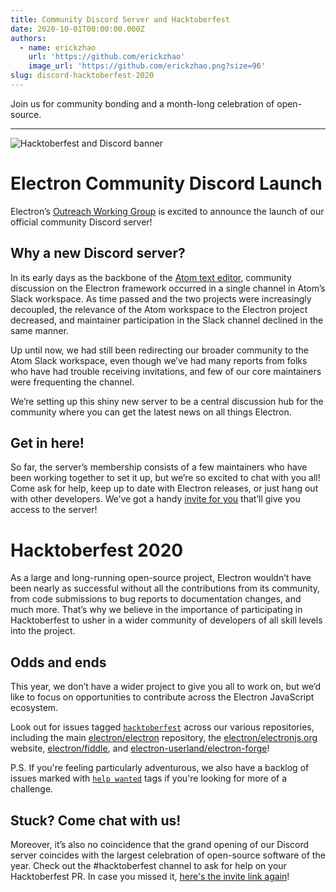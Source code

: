 ```yaml
---
title: Community Discord Server and Hacktoberfest
date: 2020-10-01T00:00:00.000Z
authors:
  - name: erickzhao
    url: 'https://github.com/erickzhao'
    image_url: 'https://github.com/erickzhao.png?size=96'
slug: discord-hacktoberfest-2020
---
```

Join us for community bonding and a month-long celebration of open-source.

---

![Hacktoberfest and Discord banner](https://user-images.githubusercontent.com/16010076/94834005-add7b380-03c4-11eb-8dfc-af5e3972fa53.png)


# Electron Community Discord Launch
Electron’s [Outreach Working Group](https://github.com/electron/governance/tree/master/wg-outreach) is excited to
announce the launch of our official community Discord server!

## Why a new Discord server?
In its early days as the backbone of the [Atom text editor](https://atom.io/), community discussion on the Electron
framework occurred in a single channel in Atom’s Slack workspace. As time passed and the two projects were increasingly
decoupled, the relevance of the Atom workspace to the Electron project decreased, and maintainer participation in the
Slack channel declined in the same manner.

Up until now, we had still been redirecting our broader community to the Atom Slack workspace, even though we’ve
had many reports from folks who have had trouble receiving invitations, and few of our core maintainers were
frequenting the channel.

We’re setting up this shiny new server to be a central discussion hub for the community where you can get the latest
news on all things Electron.

## Get in here!
So far, the server’s membership consists of a few maintainers who have been working together to set it up, but we’re
so excited to chat with you all! Come ask for help, keep up to date with Electron releases, or just hang out with other
developers. We’ve got a handy [invite for you](https://discord.gg/H6uTh7m) that’ll give you access to the server!

# Hacktoberfest 2020
As a large and long-running open-source project, Electron wouldn’t have been nearly as successful without all the
contributions from its community, from code submissions to bug reports to documentation changes, and much more.
That’s why we believe in the importance of participating in Hacktoberfest to usher in a wider community of developers
of all skill levels into the project.

## Odds and ends
This year, we don’t have a wider project to give you all to work on, but we’d like to focus on opportunities to contribute
across the Electron JavaScript ecosystem.

Look out for issues tagged [`hacktoberfest`](https://github.com/search?q=is%3Aissue+is%3Aopen+label%3Ahacktoberfest+org%3Aelectron+org%3Aelectron-userland)
across our various repositories, including the main
[electron/electron](https://github.com/electron/electron/issues?q=is%3Aopen+is%3Aissue+label%3A%22hacktoberfest%22+) repository,
the [electron/electronjs.org](https://github.com/electron/electronjs.org/issues?q=is%3Aopen+is%3Aissue+label%3A%22hacktoberfest%22+) website,
[electron/fiddle](https://github.com/electron/fiddle/issues?q=is%3Aopen+is%3Aissue+label%3A%22hacktoberfest%22+),
and [electron-userland/electron-forge](https://github.com/electron-userland/electron-forge/issues?q=is%3Aopen+is%3Aissue+label%3A%22hacktoberfest%22+)!

P.S. If you're feeling particularly adventurous, we also have a backlog of issues marked with
[`help wanted`](https://github.com/search?q=is%3Aissue+is%3Aopen+label%3A%22help+wanted%22+org%3Aelectron+org%3Aelectron-userland)
tags if you're looking for more of a challenge.

## Stuck? Come chat with us!
Moreover, it’s also no coincidence that the grand opening of our Discord server coincides with the largest celebration of
open-source software of the year. Check out the #hacktoberfest channel to ask for help on your Hacktoberfest PR. In case
you missed it, [here's the invite link again](https://discord.gg/H6uTh7m)!
